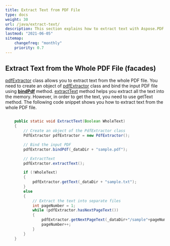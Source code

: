 ```yaml
---
title: Extract Text from PDF File
type: docs
weight: 30
url: /java/extract-text/
description: This section explains how to extract text with Aspose.PDF Facades using PdfExtractor Class.
lastmod: "2021-06-05"
sitemap:
    changefreq: "monthly"
    priority: 0.7
---
```


## Extract Text from the Whole PDF File (facades)

[pdfExtractor](https://apireference.aspose.com/pdf/java/com.aspose.pdf.facades/PdfExtractor) class allows you to extract text from the whole PDF file. You need to create an object of [pdfExtractor](https://apireference.aspose.com/pdf/java/com.aspose.pdf.facades/PdfExtractor) class and bind the input PDF file using [**bindPdf**](https://apireference.aspose.com/pdf/java/com.aspose.pdf.facades/classes/pdfextractor/methods/bindPdf\(java.lang.String\)/) method. [extractText](https://apireference.aspose.com/pdf/java/com.aspose.pdf.facades/PdfExtractor#extractText--) method helps you extract all the text into the memory. However, in order to get the text, you need to use getText method. The following code snippet shows you how to extract text from the whole PDF file.

```java

    public static void ExtractText(Boolean WholeText)
    {            
        // Create an object of the PdfExtractor class
        PdfExtractor pdfExtractor = new PdfExtractor();

        // Bind the input PDF
        pdfExtractor.bindPdf(_dataDir + "sample.pdf");

        // ExtractText
        pdfExtractor.extractText();

        if (!WholeText)
        {
            pdfExtractor.getText(_dataDir + "sample.txt");
        }
        else
        {
            // Extract the text into separate files
            int pageNumber = 1;
            while (pdfExtractor.hasNextPageText())
            {
                pdfExtractor.getNextPageText(_dataDir+"/sample"+pageNumber+".txt");
                pageNumber++;
            }
        }
    }
```
